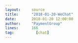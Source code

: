 ```yaml
---
layout:     source 
title:      "2018-01-20-WeChat"
date:       2018-01-20 12:00:00
author:     "PaymentGroup"
lines:      166 
tag:		  [chat]
---
```

